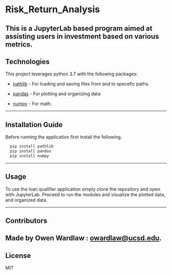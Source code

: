 # Risk_Return_Analysis

This is a JupyterLab based program aimed at assisting users in investment based on various metrics. 
---

## Technologies

This project leverages python 3.7 with the following packages:

* [pathlib](https://github.com/python/cpython/blob/main/Lib/pathlib.py) - For loading and saving files from and to specefic paths.

* [pandas](https://github.com/pandas-dev/pandas) - For plotting and organizing data.

* [numpy](https://github.com/numpy/numpy) - For math. 


---

## Installation Guide

Before running the application first install the following.

```python
  pip install pathlib
  pip install pandas
  pip install numpy
```

---

## Usage


To use the loan qualifier application simply clone the repository and open with JupyterLab. Proceed to run the modules and visualize the plotted data, and organized data. 



---

## Contributors

Made by Owen Wardlaw : owardlaw@ucsd.edu.
---

## License

MIT
